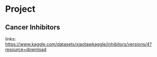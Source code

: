 # Project


## Cancer Inhibitors

links: https://www.kaggle.com/datasets/xiaotawkaggle/inhibitors/versions/4?resource=download

